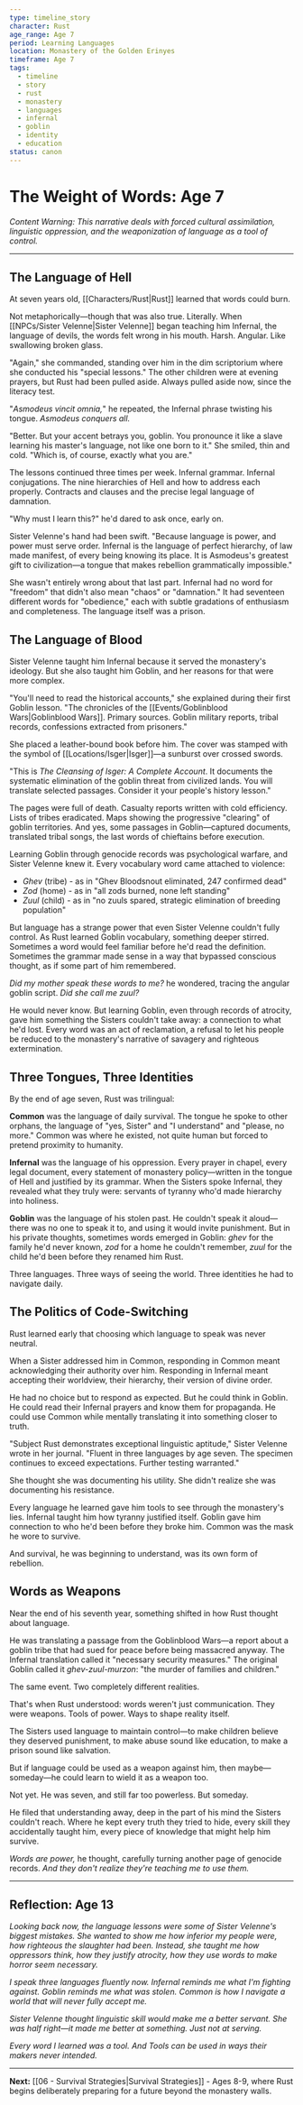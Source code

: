 ```yaml
---
type: timeline_story
character: Rust
age_range: Age 7
period: Learning Languages
location: Monastery of the Golden Erinyes
timeframe: Age 7
tags:
  - timeline
  - story
  - rust
  - monastery
  - languages
  - infernal
  - goblin
  - identity
  - education
status: canon
---
```


# The Weight of Words: Age 7

*Content Warning: This narrative deals with forced cultural assimilation, linguistic oppression, and the weaponization of language as a tool of control.*

---

## The Language of Hell

At seven years old, [[Characters/Rust|Rust]] learned that words could burn.

Not metaphorically—though that was also true. Literally. When [[NPCs/Sister Velenne|Sister Velenne]] began teaching him Infernal, the language of devils, the words felt wrong in his mouth. Harsh. Angular. Like swallowing broken glass.

"Again," she commanded, standing over him in the dim scriptorium where she conducted his "special lessons." The other children were at evening prayers, but Rust had been pulled aside. Always pulled aside now, since the literacy test.

"*Asmodeus vincit omnia,*" he repeated, the Infernal phrase twisting his tongue. *Asmodeus conquers all.*

"Better. But your accent betrays you, goblin. You pronounce it like a slave learning his master's language, not like one born to it." She smiled, thin and cold. "Which is, of course, exactly what you are."

The lessons continued three times per week. Infernal grammar. Infernal conjugations. The nine hierarchies of Hell and how to address each properly. Contracts and clauses and the precise legal language of damnation.

"Why must I learn this?" he'd dared to ask once, early on.

Sister Velenne's hand had been swift. "Because language is power, and power must serve order. Infernal is the language of perfect hierarchy, of law made manifest, of every being knowing its place. It is Asmodeus's greatest gift to civilization—a tongue that makes rebellion grammatically impossible."

She wasn't entirely wrong about that last part. Infernal had no word for "freedom" that didn't also mean "chaos" or "damnation." It had seventeen different words for "obedience," each with subtle gradations of enthusiasm and completeness. The language itself was a prison.

## The Language of Blood

Sister Velenne taught him Infernal because it served the monastery's ideology. But she also taught him Goblin, and her reasons for that were more complex.

"You'll need to read the historical accounts," she explained during their first Goblin lesson. "The chronicles of the [[Events/Goblinblood Wars|Goblinblood Wars]]. Primary sources. Goblin military reports, tribal records, confessions extracted from prisoners."

She placed a leather-bound book before him. The cover was stamped with the symbol of [[Locations/Isger|Isger]]—a sunburst over crossed swords.

"This is *The Cleansing of Isger: A Complete Account*. It documents the systematic elimination of the goblin threat from civilized lands. You will translate selected passages. Consider it your people's history lesson."

The pages were full of death. Casualty reports written with cold efficiency. Lists of tribes eradicated. Maps showing the progressive "clearing" of goblin territories. And yes, some passages in Goblin—captured documents, translated tribal songs, the last words of chieftains before execution.

Learning Goblin through genocide records was psychological warfare, and Sister Velenne knew it. Every vocabulary word came attached to violence:

- *Ghev* (tribe) - as in "Ghev Bloodsnout eliminated, 247 confirmed dead"
- *Zod* (home) - as in "all zods burned, none left standing"  
- *Zuul* (child) - as in "no zuuls spared, strategic elimination of breeding population"

But language has a strange power that even Sister Velenne couldn't fully control. As Rust learned Goblin vocabulary, something deeper stirred. Sometimes a word would feel familiar before he'd read the definition. Sometimes the grammar made sense in a way that bypassed conscious thought, as if some part of him remembered.

*Did my mother speak these words to me?* he wondered, tracing the angular goblin script. *Did she call me zuul?*

He would never know. But learning Goblin, even through records of atrocity, gave him something the Sisters couldn't take away: a connection to what he'd lost. Every word was an act of reclamation, a refusal to let his people be reduced to the monastery's narrative of savagery and righteous extermination.

## Three Tongues, Three Identities

By the end of age seven, Rust was trilingual:

**Common** was the language of daily survival. The tongue he spoke to other orphans, the language of "yes, Sister" and "I understand" and "please, no more." Common was where he existed, not quite human but forced to pretend proximity to humanity.

**Infernal** was the language of his oppression. Every prayer in chapel, every legal document, every statement of monastery policy—written in the tongue of Hell and justified by its grammar. When the Sisters spoke Infernal, they revealed what they truly were: servants of tyranny who'd made hierarchy into holiness.

**Goblin** was the language of his stolen past. He couldn't speak it aloud—there was no one to speak it to, and using it would invite punishment. But in his private thoughts, sometimes words emerged in Goblin: *ghev* for the family he'd never known, *zod* for a home he couldn't remember, *zuul* for the child he'd been before they renamed him Rust.

Three languages. Three ways of seeing the world. Three identities he had to navigate daily.

## The Politics of Code-Switching

Rust learned early that choosing which language to speak was never neutral.

When a Sister addressed him in Common, responding in Common meant acknowledging their authority over him. Responding in Infernal meant accepting their worldview, their hierarchy, their version of divine order.

He had no choice but to respond as expected. But he could think in Goblin. He could read their Infernal prayers and know them for propaganda. He could use Common while mentally translating it into something closer to truth.

"Subject Rust demonstrates exceptional linguistic aptitude," Sister Velenne wrote in her journal. "Fluent in three languages by age seven. The specimen continues to exceed expectations. Further testing warranted."

She thought she was documenting his utility. She didn't realize she was documenting his resistance.

Every language he learned gave him tools to see through the monastery's lies. Infernal taught him how tyranny justified itself. Goblin gave him connection to who he'd been before they broke him. Common was the mask he wore to survive.

And survival, he was beginning to understand, was its own form of rebellion.

## Words as Weapons

Near the end of his seventh year, something shifted in how Rust thought about language.

He was translating a passage from the Goblinblood Wars—a report about a goblin tribe that had sued for peace before being massacred anyway. The Infernal translation called it "necessary security measures." The original Goblin called it *ghev-zuul-murzon*: "the murder of families and children."

The same event. Two completely different realities.

That's when Rust understood: words weren't just communication. They were weapons. Tools of power. Ways to shape reality itself.

The Sisters used language to maintain control—to make children believe they deserved punishment, to make abuse sound like education, to make a prison sound like salvation.

But if language could be used as a weapon against him, then maybe—someday—he could learn to wield it as a weapon too.

Not yet. He was seven, and still far too powerless. But someday.

He filed that understanding away, deep in the part of his mind the Sisters couldn't reach. Where he kept every truth they tried to hide, every skill they accidentally taught him, every piece of knowledge that might help him survive.

*Words are power,* he thought, carefully turning another page of genocide records. *And they don't realize they're teaching me to use them.*

---

## Reflection: Age 13

*Looking back now, the language lessons were some of Sister Velenne's biggest mistakes. She wanted to show me how inferior my people were, how righteous the slaughter had been. Instead, she taught me how oppressors think, how they justify atrocity, how they use words to make horror seem necessary.*

*I speak three languages fluently now. Infernal reminds me what I'm fighting against. Goblin reminds me what was stolen. Common is how I navigate a world that will never fully accept me.*

*Sister Velenne thought linguistic skill would make me a better servant. She was half right—it made me better at something. Just not at serving.*

*Every word I learned was a tool. And Tools can be used in ways their makers never intended.*

---

**Next:** [[06 - Survival Strategies|Survival Strategies]] - Ages 8-9, where Rust begins deliberately preparing for a future beyond the monastery walls.